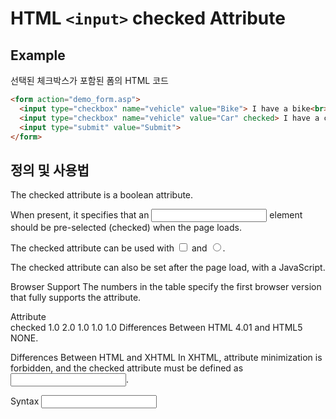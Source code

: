 # HTML `<input>` checked Attribute


## Example

선택된 체크박스가 포함된 폼의 HTML 코드

```html
<form action="demo_form.asp">
  <input type="checkbox" name="vehicle" value="Bike"> I have a bike<br>
  <input type="checkbox" name="vehicle" value="Car" checked> I have a car<br>
  <input type="submit" value="Submit">
</form>
```

## 정의 및 사용법

The checked attribute is a boolean attribute.

When present, it specifies that an <input> element should be pre-selected (checked) when the page loads.

The checked attribute can be used with <input type="checkbox"> and <input type="radio">.

The checked attribute can also be set after the page load, with a JavaScript.

Browser Support
The numbers in the table specify the first browser version that fully supports the attribute.

Attribute					
checked	1.0	2.0	1.0	1.0	1.0
Differences Between HTML 4.01 and HTML5
NONE.

Differences Between HTML and XHTML
In XHTML, attribute minimization is forbidden, and the checked attribute must be defined as <input checked="checked" />.

Syntax
<input checked>